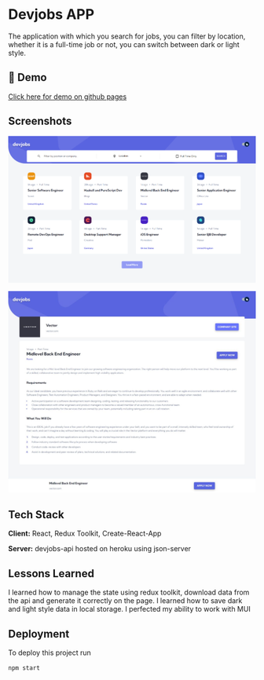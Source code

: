 
# Devjobs APP
The application with which you search for jobs, you can filter by location, whether it is a full-time job or not, you can switch between dark or light style.
## 🚀 Demo

[Click here for demo on github pages](https://dominiak92.github.io/devjobs-app/)
## Screenshots

![App Screenshot](https://raw.githubusercontent.com/dominiak92/devjobs-app/master/src/assets/desktop/2023-08-31-15-31-dominiak92.github.io.png)

![App Screenshot](https://raw.githubusercontent.com/dominiak92/devjobs-app/master/src/assets/desktop/2023-08-31-15-32-dominiak92.github.io.jpg)



## Tech Stack

**Client:** React, Redux Toolkit, Create-React-App

**Server:** devjobs-api hosted on heroku using json-server

## Lessons Learned

I learned how to manage the state using redux toolkit, download data from the api and generate it correctly on the page. I learned how to save dark and light style data in local storage. I perfected my ability to work with MUI
## Deployment

To deploy this project run

```
npm start
```

